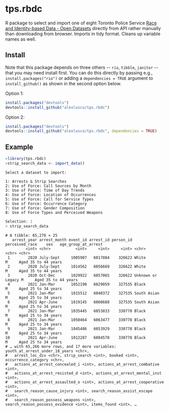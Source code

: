 # tps.rbdc

R package to select and import one of eight Toronto Police Service [Race and Identity-based Data - Open Datasets](https://data.torontopolice.on.ca/pages/rbdc-open-data) directly from API rather manually than downloading from browser. Imports in tidy format. Cleans up variable names as well.

## Install

Note that this package depends on three others -- `rio`, `tibble`, `janitor` -- that you may need install first. You can do this directly by passing e.g., `install.packages("rio")` or adding a `dependencies = TRUE` argument to `install_github()` as shown in the second option below.

Option 1: 

```r
install.packages("devtools") 
devtools::install_github("alexlusco/tps.rbdc")
```

Option 2:

```r
install.packages("devtools") 
devtools::install_github("alexlusco/tps.rbdc", dependencies = TRUE)
```

## Example

```r
>library(tps.rbdc)
>strip_search_data <- import_data()
```
```
Select a dataset to import: 

1: Arrests & Strip Searches
2: Use of Force: Call Sources by Month
3: Use of Force: Time of Day Trends
4: Use of Force: Location of Occurrences
5: Use of Force: Call for Service Types
6: Use of Force: Occurrence Category
7: Use of Force: Gender Composition
8: Use of Force Types and Perceived Weapons
```

```r
Selection: 1
> strip_search_data
```

```
# A tibble: 65,276 × 25
   arrest_year arrest_month event_id arrest_id person_id perceived_race    sex   age_group_at_arrest
         <int> <chr>           <int>     <int>     <int> <chr>             <chr> <chr>              
 1        2020 July-Sept     1005907   6017884    326622 White             M     Aged 35 to 44 years
 2        2020 July-Sept     1014562   6056669    326622 White             M     Aged 35 to 44 years
 3        2020 Oct-Dec       1029922   6057065    326622 Unknown or Legacy M     Aged 35 to 44 years
 4        2021 Jan-Mar       1052190   6029059    327535 Black             M     Aged 25 to 34 years
 5        2021 Jan-Mar       1015512   6040372    327535 South Asian       M     Aged 25 to 34 years
 6        2021 Apr-June      1019145   6060688    327535 South Asian       M     Aged 25 to 34 years
 7        2021 Jan-Mar       1035445   6053833    330778 Black             M     Aged 25 to 34 years
 8        2021 Jan-Mar       1050464   6063477    330778 Black             M     Aged 25 to 34 years
 9        2021 Jan-Mar       1045486   6053929    330778 Black             M     Aged 25 to 34 years
10        2021 Apr-June      1012287   6004570    330778 Black             M     Aged 25 to 34 years
# … with 65,266 more rows, and 17 more variables: youth_at_arrest_under_18_years <chr>,
#   arrest_loc_div <chr>, strip_search <int>, booked <int>, occurrence_category <chr>,
#   actions_at_arrest_concealed_i <int>, actions_at_arrest_combative <int>,
#   actions_at_arrest_resisted_d <int>, actions_at_arrest_mental_inst <int>,
#   actions_at_arrest_assaulted_o <int>, actions_at_arrest_cooperative <int>,
#   search_reason_cause_injury <int>, search_reason_assist_escape <int>,
#   search_reason_possess_weapons <int>, search_reason_possess_evidence <int>, items_found <int>, …
```
